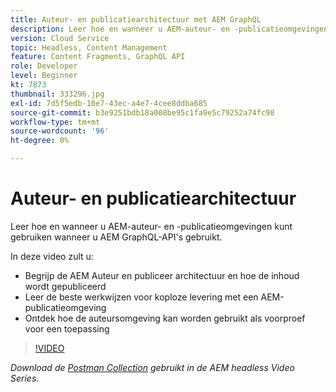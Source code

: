 ```yaml
---
title: Auteur- en publicatiearchitectuur met AEM GraphQL
description: Leer hoe en wanneer u AEM-auteur- en -publicatieomgevingen kunt gebruiken wanneer u AEM GraphQL-API's gebruikt.
version: Cloud Service
topic: Headless, Content Management
feature: Content Fragments, GraphQL API
role: Developer
level: Beginner
kt: 7873
thumbnail: 333296.jpg
exl-id: 7d5f5edb-10e7-43ec-a4e7-4cee8ddba685
source-git-commit: b3e9251bdb18a008be95c1fa9e5c79252a74fc98
workflow-type: tm+mt
source-wordcount: '96'
ht-degree: 0%

---
```


# Auteur- en publicatiearchitectuur

Leer hoe en wanneer u AEM-auteur- en -publicatieomgevingen kunt gebruiken wanneer u AEM GraphQL-API&#39;s gebruikt.

In deze video zult u:

+ Begrijp de AEM Auteur en publiceer architectuur en hoe de inhoud wordt gepubliceerd
+ Leer de beste werkwijzen voor koploze levering met een AEM-publicatieomgeving
+ Ontdek hoe de auteursomgeving kan worden gebruikt als voorproef voor een toepassing

>[!VIDEO](https://video.tv.adobe.com/v/333296?quality=12&learn=on)

_Download de [Postman Collection](./assets/aem-headless-video-series.postman_collection.json) gebruikt in de AEM headless Video Series._
